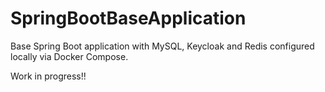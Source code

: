 # SpringBootBaseApplication

Base Spring Boot application with MySQL, Keycloak and Redis configured locally via Docker Compose.

Work in progress!!
